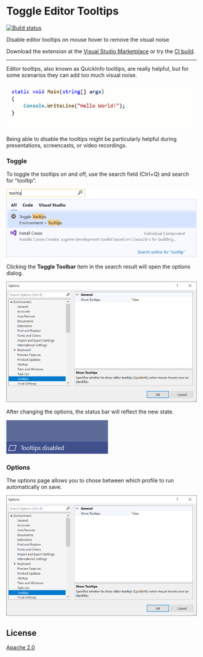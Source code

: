 # Toggle Editor Tooltips

[![Build status](https://ci.appveyor.com/api/projects/status/frkitxn9qqetxgna?svg=true)](https://ci.appveyor.com/project/madskristensen/togglequickinfo)

Disable editor tooltips on mouse hover to remove the visual noise 

Download the extension at the
[Visual Studio Marketplace](https://marketplace.visualstudio.com/items?itemName=MadsKristensen.ToggleEditorTooltips)
or try the
[CI build](http://vsixgallery.com/extension/1d076908-c0d7-4d92-b528-4b14a35ff4c5/).

---------------------------------------

Editor tooltips, also known as QuickInfo tooltips, are really helpful, but for some scenarios they can add too much visual noise.


![Quickinfo](art/quickinfo.gif)

Being able to disable the tooltips might be particularly helpful during presentations, screencasts, or video recordings.

### Toggle

To toggle the tooltips on and off, use the search field (Ctrl+Q) and search for "tooltip". 

![Search](art/search.png)

Clicking the **Toggle Toolbar** item in the search result will open the options dialog.

![Options](art/options.png)

After changing the options, the status bar will reflect the new state.

![Status Bar](art/statusbar.png)

### Options
The options page allows you to chose between which profile to run automatically on save.

![Options](art/options.png)

## License
[Apache 2.0](LICENSE)
